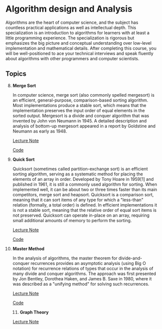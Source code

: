 # Algorithm design and Analysis 

Algorithms are the heart of computer science, and the subject has countless practical applications as well as intellectual depth. This specialization is an introduction to algorithms for learners with at least a little programming experience. The specialization is rigorous but emphasizes the big picture and conceptual understanding over low-level implementation and mathematical details. After completing this course, you will be well-positioned to ace your technical interviews and speak fluently about algorithms with other programmers and computer scientists.


## Topics

08. **Merge Sort**

	In computer science, merge sort (also commonly spelled mergesort) is an efficient, general-purpose, comparison-based sorting algorithm. Most implementations produce a stable sort, which means that the implementation preserves the input order of equal elements in the sorted output. Mergesort is a divide and conquer algorithm that was invented by John von Neumann in 1945. A detailed description and analysis of bottom-up mergesort appeared in a report by Goldstine and Neumann as early as 1948.

	[Lecture Note](Lecture/08/l)
	
	[Code](Lecture/08/e)

09. **Quick Sort**

	Quicksort (sometimes called partition-exchange sort) is an efficient sorting algorithm, serving as a systematic method for placing the elements of an array in order. Developed by Tony Hoare in 1959[1] and published in 1961, it is still a commonly used algorithm for sorting. When implemented well, it can be about two or three times faster than its main competitors, merge sort and heapsort.
	Quicksort is a comparison sort, meaning that it can sort items of any type for which a "less-than" relation (formally, a total order) is defined. In efficient implementations it is not a stable sort, meaning that the relative order of equal sort items is not preserved. Quicksort can operate in-place on an array, requiring small additional amounts of memory to perform the sorting.

	[Lecture Note](Lecture/09/l)
	
	[Code](Lecture/09/e)

10. **Master Method**

	In the analysis of algorithms, the master theorem for divide-and-conquer recurrences provides an asymptotic analysis (using Big O notation) for recurrence relations of types that occur in the analysis of many divide and conquer algorithms. The approach was first presented by Jon Bentley, Dorothea Haken, and James B. Saxe in 1980, where it was described as a "unifying method" for solving such recurrences.

	[Lecture Note](Lecture/10/l)
	
	[Code](Lecture/10/e)

	11. **Graph Theory**

	

	[Lecture Note](Lecture/11/l)
	